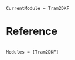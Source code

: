 ```@meta
CurrentModule = Tram2DKF
```

# Reference

```@index
```

```@autodocs
Modules = [Tram2DKF]
```
